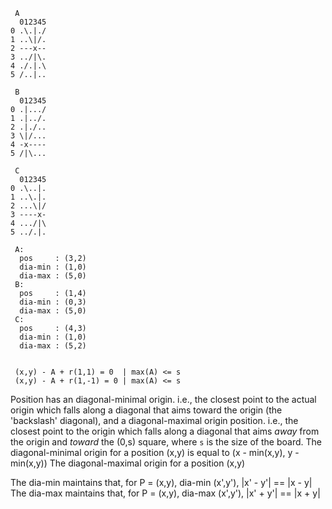      A
      012345
    0 .\.|./
    1 ..\|/.
    2 ---x--
    3 ../|\.
    4 ./.|.\
    5 /..|..

     B
      012345
    0 .|.../
    1 .|../.
    2 .|./..
    3 \|/...
    4 -x----
    5 /|\...

     C
      012345
    0 .\..|.
    1 ..\.|.
    2 ...\|/
    3 ----x-
    4 .../|\
    5 ../.|.

     A:
      pos     : (3,2)
      dia-min : (1,0)
      dia-max : (5,0)
     B:
      pos     : (1,4)
      dia-min : (0,3)
      dia-max : (5,0)
     C:
      pos     : (4,3)
      dia-min : (1,0)
      dia-max : (5,2)


     (x,y) - A + r(1,1) = 0  | max(A) <= s
     (x,y) - A + r(1,-1) = 0 | max(A) <= s

 Position has an diagonal-minimal origin. i.e., the closest point to the actual
 origin which falls along a diagonal that aims toward the origin (the
 'backslash' diagonal), and a diagonal-maximal origin position. i.e., the
 closest point to the origin which falls along a diagonal that aims *away*
 from the origin and *toward* the (0,s) square, where `s` is the size of the
 board.
 The diagonal-minimal origin for a position (x,y) is equal to 
     (x - min(x,y), y - min(x,y))
 The diagonal-maximal origin for a position (x,y)


 The dia-min maintains that, for P = (x,y), dia-min (x',y'), |x' - y'| == |x - y|
 The dia-max maintains that, for P = (x,y), dia-max (x',y'), |x' + y'| == |x + y|



